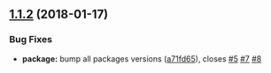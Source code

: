 <a name="1.1.2"></a>
## [1.1.2](https://github.com/julon/danger-plugin-slack/compare/v1.1.1...v1.1.2) (2018-01-17)


### Bug Fixes

* **package:** bump all packages versions ([a71fd65](https://github.com/julon/danger-plugin-slack/commit/a71fd65)), closes [#5](https://github.com/julon/danger-plugin-slack/issues/5) [#7](https://github.com/julon/danger-plugin-slack/issues/7) [#8](https://github.com/julon/danger-plugin-slack/issues/8)
